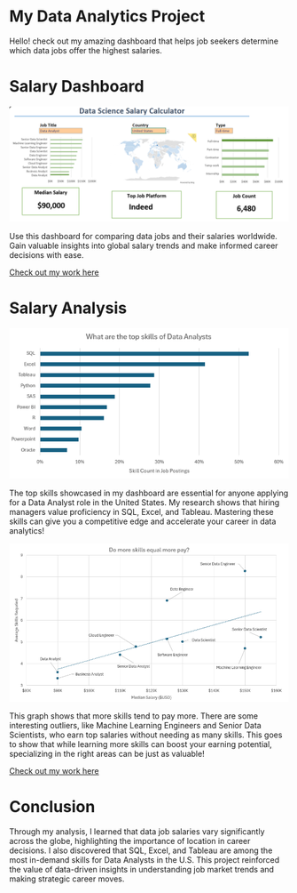 # My Data Analytics Project
Hello! check out my amazing dashboard that helps job seekers determine which data jobs offer the highest salaries.

# Salary Dashboard
![alt text](Excel%20Project/Dashboard.png)

Use this dashboard for comparing data jobs and their salaries worldwide. Gain valuable insights into global salary trends and make informed career decisions with ease.

[Check out my work here](Excel%20Project/Project_Dashboard.xlsx)

# Salary Analysis
![alt text](Excel%20Project/top_skills-2.png)

The top skills showcased in my dashboard are essential for anyone applying for a Data Analyst role in the United States. My research shows that hiring managers value proficiency in SQL, Excel, and Tableau. Mastering these skills can give you a competitive edge and accelerate your career in data analytics!

![alt text](Excel%20Project/more_skills_more_money-3.png)

This graph shows that more skills tend to pay more. There are some interesting outliers, like Machine Learning Engineers and Senior Data Scientists, who earn top salaries without needing as many skills. This goes to show that while learning more skills can boost your earning potential, specializing in the right areas can be just as valuable!

[Check out my work here](Excel%20Project/Project_Analysis.xlsx)

# Conclusion 
Through my analysis, I learned that data job salaries vary significantly across the globe, highlighting the importance of location in career decisions. I also discovered that SQL, Excel, and Tableau are among the most in-demand skills for Data Analysts in the U.S. This project reinforced the value of data-driven insights in understanding job market trends and making strategic career moves.
